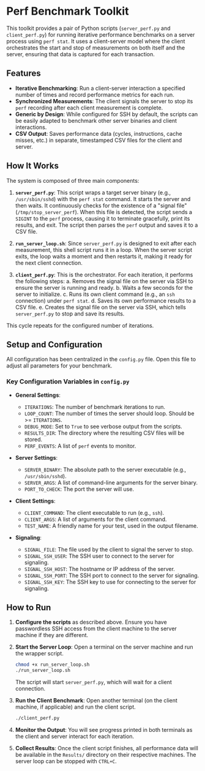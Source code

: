 # Perf Benchmark Toolkit

This toolkit provides a pair of Python scripts (`server_perf.py` and `client_perf.py`) for running iterative performance benchmarks on a server process using `perf stat`. It uses a client-server model where the client orchestrates the start and stop of measurements on both itself and the server, ensuring that data is captured for each transaction.

## Features

- **Iterative Benchmarking**: Run a client-server interaction a specified number of times and record performance metrics for each run.
- **Synchronized Measurements**: The client signals the server to stop its `perf` recording after each client measurement is complete.
- **Generic by Design**: While configured for SSH by default, the scripts can be easily adapted to benchmark other server binaries and client interactions.
- **CSV Output**: Saves performance data (cycles, instructions, cache misses, etc.) in separate, timestamped CSV files for the client and server.

## How It Works

The system is composed of three main components:

1.  **`server_perf.py`**: This script wraps a target server binary (e.g., `/usr/sbin/sshd`) with the `perf stat` command. It starts the server and then waits. It continuously checks for the existence of a "signal file" (`/tmp/stop_server_perf`). When this file is detected, the script sends a `SIGINT` to the `perf` process, causing it to terminate gracefully, print its results, and exit. The script then parses the `perf` output and saves it to a CSV file.

2.  **`run_server_loop.sh`**: Since `server_perf.py` is designed to exit after each measurement, this shell script runs it in a loop. When the server script exits, the loop waits a moment and then restarts it, making it ready for the next client connection.

3.  **`client_perf.py`**: This is the orchestrator. For each iteration, it performs the following steps:
    a. Removes the signal file on the server via SSH to ensure the server is running and ready.
    b. Waits a few seconds for the server to initialize.
    c. Runs its own client command (e.g., an `ssh` connection) under `perf stat`.
    d. Saves its own performance results to a CSV file.
    e. Creates the signal file on the server via SSH, which tells `server_perf.py` to stop and save its results.

This cycle repeats for the configured number of iterations.

## Setup and Configuration

All configuration has been centralized in the `config.py` file. Open this file to adjust all parameters for your benchmark.

### Key Configuration Variables in `config.py`

- **General Settings**:
  - `ITERATIONS`: The number of benchmark iterations to run.
  - `LOOP_COUNT`: The number of times the server should loop. Should be >= `ITERATIONS`.
  - `DEBUG_MODE`: Set to `True` to see verbose output from the scripts.
  - `RESULTS_DIR`: The directory where the resulting CSV files will be stored.
  - `PERF_EVENTS`: A list of `perf` events to monitor.

- **Server Settings**:
  - `SERVER_BINARY`: The absolute path to the server executable (e.g., `/usr/sbin/sshd`).
  - `SERVER_ARGS`: A list of command-line arguments for the server binary.
  - `PORT_TO_CHECK`: The port the server will use.

- **Client Settings**:
  - `CLIENT_COMMAND`: The client executable to run (e.g., `ssh`).
  - `CLIENT_ARGS`: A list of arguments for the client command.
  - `TEST_NAME`: A friendly name for your test, used in the output filename.

- **Signaling**:
  - `SIGNAL_FILE`: The file used by the client to signal the server to stop.
  - `SIGNAL_SSH_USER`: The SSH user to connect to the server for signaling.
  - `SIGNAL_SSH_HOST`: The hostname or IP address of the server.
  - `SIGNAL_SSH_PORT`: The SSH port to connect to the server for signaling.
  - `SIGNAL_SSH_KEY`: The SSH key to use for connecting to the server for signaling.

## How to Run

1.  **Configure the scripts** as described above. Ensure you have passwordless SSH access from the client machine to the server machine if they are different.

2.  **Start the Server Loop**: Open a terminal on the server machine and run the wrapper script.
    ```bash
    chmod +x run_server_loop.sh
    ./run_server_loop.sh
    ```
    The script will start `server_perf.py`, which will wait for a client connection.

3.  **Run the Client Benchmark**: Open another terminal (on the client machine, if applicable) and run the client script.
    ```bash
    ./client_perf.py
    ```

4.  **Monitor the Output**: You will see progress printed in both terminals as the client and server interact for each iteration.

5.  **Collect Results**: Once the client script finishes, all performance data will be available in the `Results/` directory on their respective machines. The server loop can be stopped with `CTRL+C`.
